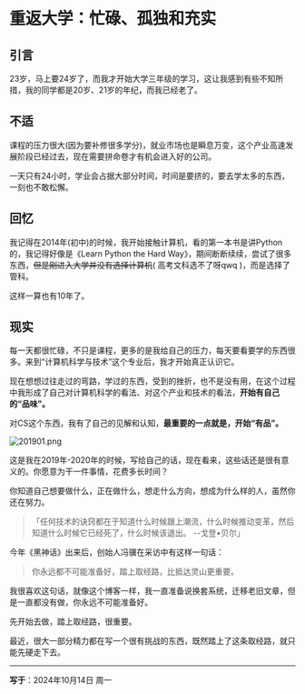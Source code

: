 # 重返大学：忙碌、孤独和充实


## 引言

23岁，马上要24岁了，而我才开始大学三年级的学习，这让我感到有些不知所措，我的同学都是20岁、21岁的年纪，而我已经老了。


## 不适

课程的压力很大(因为要补修很多学分)，就业市场也是瞬息万变，这个产业高速发展阶段已经过去，现在需要拼命卷才有机会进入好的公司。

一天只有24小时，学业会占据大部分时间，时间是要挤的，要去学太多的东西，一刻也不敢松懈。


## 回忆

我记得在2014年(初中)的时候，我开始接触计算机，看的第一本书是讲Python的，我记得好像是《Learn Python the Hard Way》，期间断断续续，尝试了很多东西，~~但是刚进入大学并没有选择计算机~~( 高考文科选不了呀qwq )，而是选择了管科。

这样一算也有10年了。

## 现实

每一天都很忙碌，不只是课程，更多的是我给自己的压力，每天要看要学的东西很多。来到“计算机科学与技术”这个专业后，我才开始真正认识它。

现在想想过往走过的弯路，学过的东西，受到的挫折，也不是没有用，在这个过程中我形成了自己对计算机科学的看法、对这个产业和技术的看法，**开始有自己的“品味”。**

对CS这个东西，我有了自己的见解和认知，**最重要的一点就是，开始“有品”。** 


![201901.png](https://img.imotao.com/i/2024/10/14/670c894770f5d.png)

这是我在2019年-2020年的时候，写给自己的话，现在看来，这些话还是很有意义的。你愿意为干一件事情，花费多长时间？


你知道自己想要做什么，正在做什么，想走什么方向，想成为什么样的人，虽然你还在努力。


> 「任何技术的诀窍都在于知道什么时候跟上潮流，什么时候推动变革，然后知道什么时候它已经死了，什么时候该退出。 --戈登•贝尔」
>  

今年《黑神话》出来后，创始人冯骥在采访中有这样一句话：

> 你永远都不可能准备好，踏上取经路，比抵达灵山更重要。
>  

我很喜欢这句话，就像这个博客一样，我一直准备说换套系统，迁移老旧文章，但是一直都没有做，你永远不可能准备好。

先开始去做，踏上取经路，很重要。

最近，很大一部分精力都在写一个很有挑战的东西，既然踏上了这条取经路，就只能先硬走下去。

---
**写于**：2024年10月14日 周一